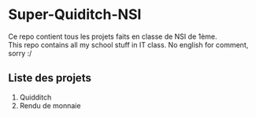 # Super-Quiditch-NSI
Ce repo contient tous les projets faits en classe de NSI de 1ème.  
This repo contains all my school stuff in IT class. No english for comment, sorry :/

## Liste des projets
1) Quidditch 
2) Rendu de monnaie
